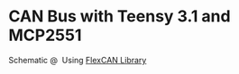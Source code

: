 # CAN Bus with Teensy 3.1 and MCP2551

Schematic @ ![]()
Using [FlexCAN Library](https://github.com/teachop/FlexCAN_Library)